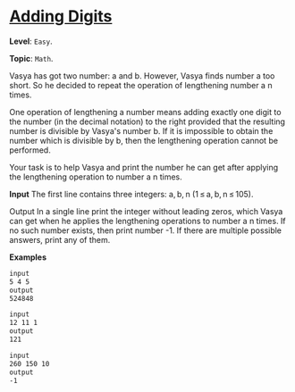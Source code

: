 # [Adding Digits](https://codeforces.com/problemset/problem/260/A)

**Level**: `Easy`.

**Topic**: `Math`.

Vasya has got two number: a and b. However, Vasya finds number a too short. So he decided to repeat the operation of lengthening number a n times.

One operation of lengthening a number means adding exactly one digit to the number (in the decimal notation) to the right provided that the resulting number is divisible by Vasya's number b. If it is impossible to obtain the number which is divisible by b, then the lengthening operation cannot be performed.

Your task is to help Vasya and print the number he can get after applying the lengthening operation to number a n times.

**Input**
The first line contains three integers: a, b, n (1 ≤ a, b, n ≤ 105).

Output
In a single line print the integer without leading zeros, which Vasya can get when he applies the lengthening operations to number a n times. If no such number exists, then print number -1. If there are multiple possible answers, print any of them.

**Examples**

```txt
input
5 4 5
output
524848
```

```txt
input
12 11 1
output
121
```

```txt
input
260 150 10
output
-1
```
